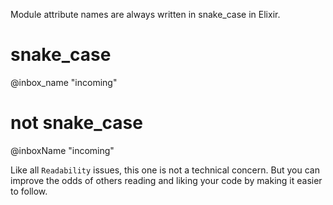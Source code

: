 Module attribute names are always written in snake_case in Elixir.

# snake_case

@inbox_name "incoming"

# not snake_case

@inboxName "incoming"

Like all `Readability` issues, this one is not a technical concern.
But you can improve the odds of others reading and liking your code by making
it easier to follow.

